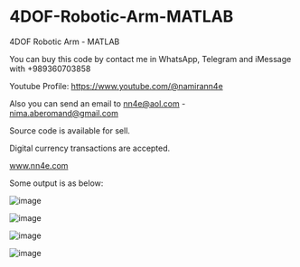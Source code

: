 # 4DOF-Robotic-Arm-MATLAB
4DOF Robotic Arm - MATLAB

You can buy this code by contact me in WhatsApp, Telegram and iMessage with +989360703858

Youtube Profile: https://www.youtube.com/@namirann4e

Also you can send an email to nn4e@aol.com - nima.aberomand@gmail.com

Source code is available for sell.

Digital currency transactions are accepted.

www.nn4e.com

Some output is as below:

![image](https://github.com/user-attachments/assets/480585d3-9d38-4d3e-910f-bee0c0807f5d)

![image](https://github.com/user-attachments/assets/bb4b2d28-8156-4898-8878-09c8bd806af1)

![image](https://github.com/user-attachments/assets/69702527-1bc7-44fe-bedb-932997a58483)

![image](https://github.com/user-attachments/assets/9d4db8a8-6f38-42a3-a296-f2f03d39455d)
